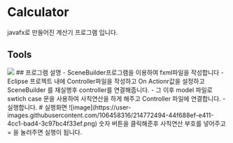 # Calculator
javafx로 만들어진 계산기 프로그램 입니다.
## Tools
<img src="https://img.shields.io/badge/JAVA-007396?style=for-the-badge&logo=java&logoColor=white">
## 프로그램 설명
- SceneBuilder프로그램을 이용하여 fxml파일을 작성합니다
- Eclipse 프로젝트 내에 Controller파일을 작성하고 On Actionr값을 설정하고 SceneBuilder 를 재실행후 controller를 연결해줍니다.
- 그 이후 model 파일로 swtich case 문을 사용하여 사칙연산을 하게 해주고 Controller 파일에 연결합니다.
- 실행합니다.
# 실행화면
![image](https://user-images.githubusercontent.com/106458316/214772494-44f688ef-e411-4cc1-bad4-3c97bc4f33ef.png)
숫자 버튼을 클릭해준후 사칙연산 부호를 넣어주고 = 을 눌러주면 실행이 됩니다.
